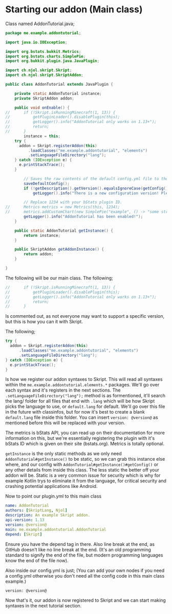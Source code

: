 # Starting our addon (Main class)

Class named AddonTutorial.java;

```java
package me.example.addontutorial;

import java.io.IOException;

import org.bstats.bukkit.Metrics;
import org.bstats.charts.SimplePie;
import org.bukkit.plugin.java.JavaPlugin;

import ch.njol.skript.Skript;
import ch.njol.skript.SkriptAddon;

public class AddonTutorial extends JavaPlugin {

	private static AddonTutorial instance;
	private SkriptAddon addon;

	public void onEnable() {
//		if (!Skript.isRunningMinecraft(1, 13)) {
//			getPluginLoader().disablePlugin(this);
//			getLogger().info("AddonTutorial only works on 1.13+");
//			return;
//		}
		instance = this;
    try {
      addon = Skript.registerAddon(this)
          .loadClasses("me.example.addontutorial", "elements")
          .setLanguageFileDirectory("lang");
    } catch (IOException e) {
      e.printStackTrace();
    }

		// Saves the raw contents of the default config.yml file to the locationretrievable by getConfig(). 
		saveDefaultConfig();
		if (!getDescription().getVersion().equalsIgnoreCase(getConfig().getString("version")))
			getLogger().info("There is a new configuration version! Please save your data and delete your config.yml to allow it to regenerate.");

		// Replace 1234 with your bStats plugin ID.
//		Metrics metrics = new Metrics(this, 1234);
//		metrics.addCustomChart(new SimplePie("example", () -> "some string"));
		getLogger().info("AddonTutorial has been enabled!");
	}

	public static AddonTutorial getInstance() {
		return instance;
	}

	public SkriptAddon getAddonInstance() {
		return addon;
	}

}
```

The following will be our main class. The following;

```java
//		if (!Skript.isRunningMinecraft(1, 13)) {
//			getPluginLoader().disablePlugin(this);
//			getLogger().info("AddonTutorial only works on 1.13+");
//			return;
//		}
```
Is commented out, as not everyone may want to support a specific version, but this is how you can it with Skript.

The following;

```java
try {
  addon = Skript.registerAddon(this)
      .loadClasses("me.example.addontutorial", "elements")
      .setLanguageFileDirectory("lang");
} catch (IOException e) {
  e.printStackTrace();
}
```

Is how we register our addon syntaxes to Skript. This will read all syntaxes within the `me.example.addontutorial.elements.*` packages. We'll go over each syntax and it's registers in the next sections.
The `.setLanguageFileDirectory("lang");` method is as formentioned, it'll search the lang/ folder for all files that end with `.lang` which will be how Skript picks the language to use, or `default.lang` for default.
We'll go over this file in the future with classinfos, but for now it's best to create a blank `default.lang` file inside this folder. You can insert `version: @version@` as mentioned before this will be replaced with your version.

The metrics is bStats API, you can read up on their documentation for more information on this, but we're essentially registering the plugin with it's bStats ID which is given on their site (bstats.org). Metrics is totally optional.

`getInstance` is the only static methods as we only need `AddonTutorial#getInstance()` to be static, so we can grab this instance else where, and our config with `AddonTutorial#getInstance()#getConfig()` or any other details from inside this class.
The less static the better off your addon will be. Static is a very common issue for security which is why for example Kotlin trys to eliminate it from the language, for critical security and crashing potential applications like Android.

Now to point our plugin.yml to this main class

```yaml
name: AddonTutorial
authors: [SkriptLang, Njol]
description: An example Skript addon.
api-version: 1.13
version: @version@
main: me.example.addontutorial.AddonTutorial
depend: [Skript]

```
Ensure you have the depend tag in there. Also line break at the end, as GitHub doesn't like no line break at the end. (It's an old programming standard to signify the end of the file, but modern programming languages know the end of the file now).

Also inside our config.yml is just; (You can add your own nodes if you need a config.yml otherwise you don't need all the config code in this main class example.)
```
version: @version@

```

Now that's it, our addon is now registered to Skript and we can start making syntaxes in the next tutorial section.



